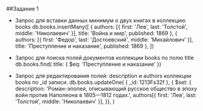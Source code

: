 ##Задание 1

- Запрос для вставки данных минимум о двух книгах в коллекцию books
    db.books.insertMany([
        { authors: [{ first: 'Лев', last: 'Толстой', middle: 'Николаевич' }], title: 'Война и мир', published: 1869 },
        { authors: [{ first: 'Федор', last: 'Достоевский', middle: 'Михайлович' }], title: 'Преступление и наказание', published: 1869 },
    ])

- Запрос для поиска полей документов коллекции books по полю title
    db.books.find( title: { $eq: 'Преступление и наказание' })

- Запрос для редактирования полей: description и authors коллекции books по _id записи.
    db.books.updateOne(
        { _id: 1213Fs32f },
        { $set: { 
            description: 'Роман-эпопея, описывающий русское общество в эпоху войн против Наполеона в 1805—1812 годах.', 
            authors[{ first: 'Лев', last: 'Толстой', middle: 'Николаевич' }],
        }},
    )